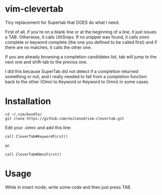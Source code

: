 vim-clevertab
=============

Tiny replacement for Supertab that DOES do what I need.

First of all, if you're on a blank line or at the beginning of a 
line, it just issues a TAB.
Otherwise, it calls UltiSnips. If no snippet was found, it calls 
omni complete or keyword complete (the one you defined to be called 
first) and if there are no matches, it calls the other one.

If you are already browsing a completion candidates list, tab will jump
to the next one and shift-tab to the previos one.

I did this because SuperTab did not detect if a completion returned 
something or not, and I really needed to fall from a completion
function back to the other (Omni to Keyword or Keyword to Omni) in 
some cases.


Installation
============

    cd ~/.vim/bundle/
    git clone https://github.com/neitanod/vim-clevertab.git
    
Edit your .vimrc and add this line:
   
    call CleverTab#KeywordFirst()

or 
    
    call CleverTab#OmniFirst()


Usage
=====

While in insert mode, write some code and then just press TAB.
